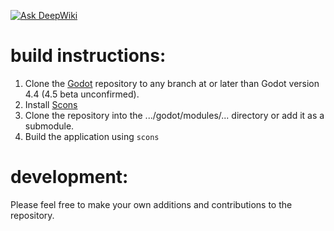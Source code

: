 [![Ask DeepWiki](https://deepwiki.com/badge.svg)](https://deepwiki.com/callmefloof/godot-turbo)
# build instructions:

1. Clone the [Godot](https://github.com/godotengine/godot) repository to any branch at or later than Godot version 4.4 (4.5 beta unconfirmed).
2. Install [Scons](https://www.scons.org/)
3. Clone the repository into the .../godot/modules/... directory or add it as a submodule.
4. Build the application using `scons` 

# development:
Please feel free to make your own additions and contributions to the repository.


